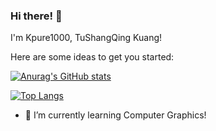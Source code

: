 ### Hi there! 👋

I'm Kpure1000, TuShangQing Kuang!

Here are some ideas to get you started:

[![Anurag's GitHub stats](https://github-readme-stats.vercel.app/api?username=Kpure1000&show_icons=true&theme=omni)](https://github.com/Kpure1000/github-readme-stats)

[![Top Langs](https://github-readme-stats.vercel.app/api/top-langs/?username=Kpure1000&layout=compact&theme=omni)](https://github.com/anuraghazra/github-readme-stats)

- 🌱 I’m currently learning Computer Graphics!
